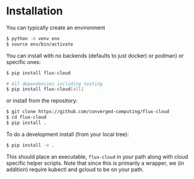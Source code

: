 # Installation

You can typically create an environment

```bash
$ python -m venv env
$ source env/bin/activate
```

You can install with no backends (defaults to just docker) or podman)
or specific ones:

```bash
$ pip install flux-cloud

# All dependencies including testing
$ pip install flux-cloud[all]
```

or install from the repository:

```bash
$ git clone https://github.com/converged-computing/flux-cloud
$ cd flux-cloud
$ pip install .
```

To do a development install (from your local tree):

```bash
$ pip install -e .
```

This should place an executable, `flux-cloud` in your path
along with cloud specific helper scripts. Note that since this is
primarily a wrapper, we (in addition) require kubectl and gcloud
to be on your path.